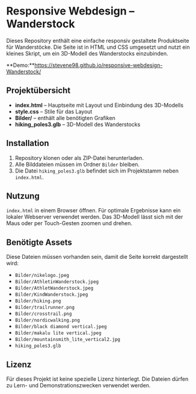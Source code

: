# Responsive Webdesign – Wanderstock

Dieses Repository enthält eine einfache responsiv gestaltete Produktseite für Wanderstöcke. Die Seite ist in HTML und CSS umgesetzt und nutzt ein kleines Skript, um ein 3D-Modell des Wanderstocks einzubinden.

**Demo:**https://stevene98.github.io/responsive-webdesign-Wanderstock/

## Projektübersicht

- **index.html** – Hauptseite mit Layout und Einbindung des 3D-Modells
- **style.css** – Stile für das Layout
- **Bilder/** – enthält alle benötigten Grafiken
- **hiking_poles3.glb** – 3D-Modell des Wanderstocks

## Installation

1. Repository klonen oder als ZIP-Datei herunterladen.
2. Alle Bilddateien müssen im Ordner `Bilder` bleiben.
3. Die Datei `hiking_poles3.glb` befindet sich im Projektstamm neben `index.html`.

## Nutzung

`index.html` in einem Browser öffnen. Für optimale Ergebnisse kann ein lokaler Webserver verwendet werden. Das 3D-Modell lässt sich mit der Maus oder per Touch-Gesten zoomen und drehen.

## Benötigte Assets

Diese Dateien müssen vorhanden sein, damit die Seite korrekt dargestellt wird:

- `Bilder/nikelogo.jpeg`
- `Bilder/AthletinWanderstock.jpeg`
- `Bilder/AthletWanderstock.jpeg`
- `Bilder/KindWanderstock.jpeg`
- `Bilder/hiking.png`
- `Bilder/trailrunner.png`
- `Bilder/crosstrail.png`
- `Bilder/nordicwalking.png`
- `Bilder/black diamond vertical.jpeg`
- `Bilder/makalu lite vertical.jpeg`
- `Bilder/mountainsmith_lite_vertical2.jpg`
- `hiking_poles3.glb`

## Lizenz

Für dieses Projekt ist keine spezielle Lizenz hinterlegt. Die Dateien dürfen zu Lern- und Demonstrationszwecken verwendet werden.
